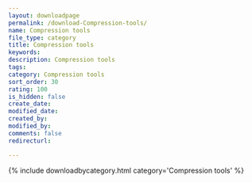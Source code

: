```yaml
---
layout: downloadpage
permalink: /download-Compression-tools/
name: Compression tools
file_type: category
title: Compression tools
keywords:
description: Compression tools
tags:  
category: Compression tools
sort_order: 30
rating: 100
is_hidden: false
create_date:
modified_date:
created_by:
modified_by:
comments: false
redirecturl:

---
```



 {% include downloadbycategory.html category='Compression tools' %}
